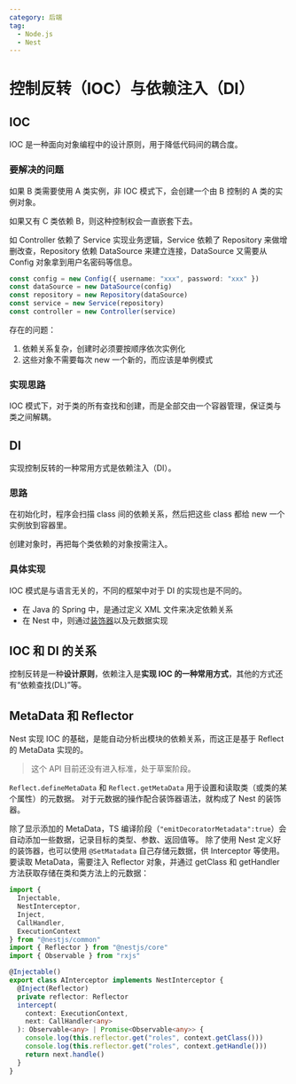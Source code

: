 ```yaml
---
category: 后端
tag:
  - Node.js
  - Nest
---
```


# 控制反转（IOC）与依赖注入（DI）

## IOC

IOC 是一种面向对象编程中的设计原则，用于降低代码间的耦合度。

### 要解决的问题

如果 B 类需要使用 A 类实例，非 IOC 模式下，会创建一个由 B 控制的 A 类的实例对象。

如果又有 C 类依赖 B，则这种控制权会一直嵌套下去。

如 Controller 依赖了 Service 实现业务逻辑，Service 依赖了 Repository 来做增删改查，Repository 依赖 DataSource 来建立连接，DataSource 又需要从 Config 对象拿到用户名密码等信息。

```ts
const config = new Config({ username: "xxx", password: "xxx" })
const dataSource = new DataSource(config)
const repository = new Repository(dataSource)
const service = new Service(repository)
const controller = new Controller(service)
```

存在的问题：

1. 依赖关系复杂，创建时必须要按顺序依次实例化
2. 这些对象不需要每次 new 一个新的，而应该是单例模式

### 实现思路

IOC 模式下，对于类的所有查找和创建，而是全部交由一个容器管理，保证类与类之间解耦。

## DI

实现控制反转的一种常用方式是依赖注入（DI）。

### 思路

在初始化时，程序会扫描 class 间的依赖关系，然后把这些 class 都给 new 一个实例放到容器里。

创建对象时，再把每个类依赖的对象按需注入。

### 具体实现

IOC 模式是与语言无关的，不同的框架中对于 DI 的实现也是不同的。

- 在 Java 的 Spring 中，是通过定义 XML 文件来决定依赖关系
- 在 Nest 中，则通过[装饰器](http://youky1.github.io/前端/TS/装饰器/)以及元数据实现

## IOC 和 DI 的关系

控制反转是一种**设计原则**，依赖注入是**实现 IOC 的一种常用方式**，其他的方式还有“依赖查找(DL)”等。

## MetaData 和 Reflector

Nest 实现 IOC 的基础，是能自动分析出模块的依赖关系，而这正是基于 Reflect 的 MetaData 实现的。

> 这个 API 目前还没有进入标准，处于草案阶段。

`Reflect.defineMetaData` 和 `Reflect.getMetaData` 用于设置和读取类（或类的某个属性）的元数据。
对于元数据的操作配合装饰器语法，就构成了 Nest 的装饰器。

除了显示添加的 MetaData，TS 编译阶段（`"emitDecoratorMetadata":true`）会自动添加一些数据，记录目标的类型、参数、返回值等。
除了使用 Nest 定义好的装饰器，也可以使用 `@SetMatadata` 自己存储元数据，供 Interceptor 等使用。
要读取 MetaData，需要注入 Reflector 对象，并通过 getClass 和 getHandler 方法获取存储在类和类方法上的元数据：

```ts
import {
  Injectable,
  NestInterceptor,
  Inject,
  CallHandler,
  ExecutionContext
} from "@nestjs/common"
import { Reflector } from "@nestjs/core"
import { Observable } from "rxjs"

@Injectable()
export class AInterceptor implements NestInterceptor {
  @Inject(Reflector)
  private reflector: Reflector
  intercept(
    context: ExecutionContext,
    next: CallHandler<any>
  ): Observable<any> | Promise<Observable<any>> {
    console.log(this.reflector.get("roles", context.getClass()))
    console.log(this.reflector.get("roles", context.getHandle()))
    return next.handle()
  }
}
```

